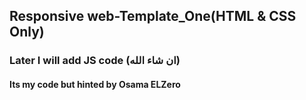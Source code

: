 ## Responsive web-Template_One(HTML & CSS Only)

### Later I will add JS code (ان شاء الله)

#### Its my code but hinted by Osama ELZero
